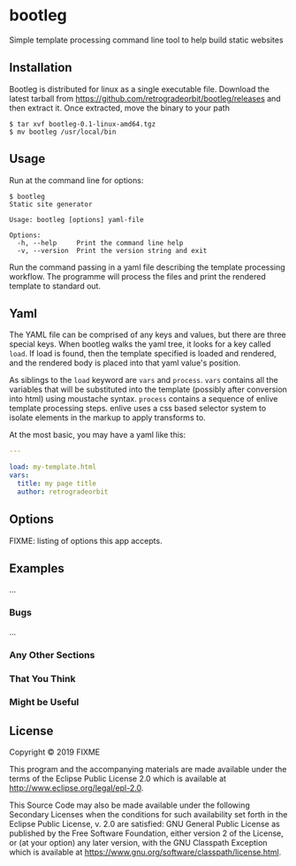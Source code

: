 # bootleg

Simple template processing command line tool to help build static websites

## Installation

Bootleg is distributed for linux as a single executable file. Download the latest tarball from https://github.com/retrogradeorbit/bootleg/releases and then extract it. Once extracted, move the binary to your path

    $ tar xvf bootleg-0.1-linux-amd64.tgz
    $ mv bootleg /usr/local/bin

## Usage

Run at the command line for options:

    $ bootleg
    Static site generator

    Usage: bootleg [options] yaml-file

    Options:
      -h, --help     Print the command line help
      -v, --version  Print the version string and exit

Run the command passing in a yaml file describing the template processing workflow. The programme will process the files and print the rendered template to standard out.

## Yaml

The YAML file can be comprised of any keys and values, but there are three special keys. When bootleg walks the yaml tree, it looks for a key called `load`. If load is found, then the template specified is loaded and rendered, and the rendered body is placed into that yaml value's position.

As siblings to the `load` keyword are `vars` and `process`. `vars` contains all the variables that will be substituted into the template (possibly after conversion into html) using moustache syntax. `process` contains a sequence of enlive template processing steps. enlive uses a css based selector system to isolate elements in the markup to apply transforms to.

At the most basic, you may have a yaml like this:

```yaml
---

load: my-template.html
vars:
  title: my page title
  author: retrogradeorbit
```

## Options

FIXME: listing of options this app accepts.

## Examples

...

### Bugs

...

### Any Other Sections
### That You Think
### Might be Useful

## License

Copyright © 2019 FIXME

This program and the accompanying materials are made available under the
terms of the Eclipse Public License 2.0 which is available at
http://www.eclipse.org/legal/epl-2.0.

This Source Code may also be made available under the following Secondary
Licenses when the conditions for such availability set forth in the Eclipse
Public License, v. 2.0 are satisfied: GNU General Public License as published by
the Free Software Foundation, either version 2 of the License, or (at your
option) any later version, with the GNU Classpath Exception which is available
at https://www.gnu.org/software/classpath/license.html.
